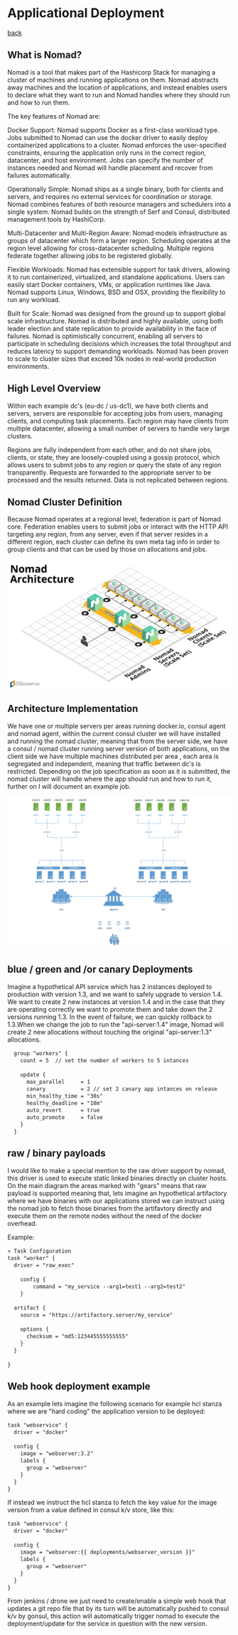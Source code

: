 # Applicational Deployment 
[back](../README.md)


## What is Nomad?

Nomad is a tool that makes part of the Hashicorp Stack for managing a cluster of machines and running applications on them. Nomad abstracts away machines and the location of applications, and instead enables users to declare what they want to run and Nomad handles where they should run and how to run them.

The key features of Nomad are:

Docker Support: Nomad supports Docker as a first-class workload type. Jobs submitted to Nomad can use the docker driver to easily deploy containerized applications to a cluster. Nomad enforces the user-specified constraints, ensuring the application only runs in the correct region, datacenter, and host environment. Jobs can specify the number of instances needed and Nomad will handle placement and recover from failures automatically.

Operationally Simple: Nomad ships as a single binary, both for clients and servers, and requires no external services for coordination or storage. Nomad combines features of both resource managers and schedulers into a single system. Nomad builds on the strength of Serf and Consul, distributed management tools by HashiCorp.

Multi-Datacenter and Multi-Region Aware: Nomad models infrastructure as groups of datacenter which form a larger region. Scheduling operates at the region level allowing for cross-datacenter scheduling. Multiple regions federate together allowing jobs to be registered globally.

Flexible Workloads: Nomad has extensible support for task drivers, allowing it to run containerized, virtualized, and standalone applications. Users can easily start Docker containers, VMs, or application runtimes like Java. Nomad supports Linux, Windows, BSD and OSX, providing the flexibility to run any workload.

Built for Scale: Nomad was designed from the ground up to support global scale infrastructure. Nomad is distributed and highly available, using both leader election and state replication to provide availability in the face of failures. Nomad is optimistically concurrent, enabling all servers to participate in scheduling decisions which increases the total throughput and reduces latency to support demanding workloads. Nomad has been proven to scale to cluster sizes that exceed 10k nodes in real-world production environments.

## High Level Overview

Within each example dc's (eu-dc / us-dc1), we have both clients and servers, servers are responsible for accepting jobs from users, managing clients, and computing task placements. Each region may have clients from multiple datacenter, allowing a small number of servers to handle very large clusters.

Regions are fully independent from each other, and do not share jobs, clients, or state, they are loosely-coupled using a gossip protocol, which allows users to submit jobs to any region or query the state of any region transparently. Requests are forwarded to the appropriate server to be processed and the results returned. Data is not replicated between regions.

## Nomad Cluster Definition
Because Nomad operates at a regional level, federation is part of Nomad core. Federation enables users to submit jobs or interact with the HTTP API targeting any region, from any server, even if that server resides in a different region, each cluster can define its own meta tag info in order to group clients and that can be used by those on allocations and jobs.

![Main Diagram](../images/nomad_architecture.png?raw=true)

## Architecture Implementation

We have one or multiple servers per areas running docker.io, consul agent and nomad agent, within the current consul cluster we will have installed and running the nomad cluster, meaning that from the server side, we have a consul / nomad cluster running server version of both applications, on the client side we have multiple machines distributed per area , each area is segregated and independent, meaning that traffic between dc's is restricted.
Depending on the job specification as soon as it is submitted, the nomad cluster will handle where the app should run and how to run it, further on I will document an example job.

![Main Diagram](../images/nomad_deployments.png?raw=true)

## blue / green and /or canary Deployments
Imagine a hypothetical API service which has 2 instances deployed to production with version 1.3, and we want to safely upgrade to version 1.4. We want to create 2 new instances at version 1.4 and in the case that they are operating correctly we want to promote them and take down the 2 versions running 1.3. In the event of failure, we can quickly rollback to 1.3.When we change the job to run the "api-server:1.4" image, Nomad will create 2 new allocations without touching the original "api-server:1.3" allocations. 

````
  group "workers" {
    count = 5  // set the number of workers to 5 intances

    update {
      max_parallel     = 1
      canary           = 2 // set 2 canary app intances on release
      min_healthy_time = "30s"
      healthy_deadline = "10m"
      auto_revert      = true
      auto_promote     = false
    }
  }
  ````
  
## raw / binary payloads

I would like to make a special mention to the raw driver support by nomad, this driver is used to execute static linked binaries directly on cluster hosts. On the main diagram the areas marked with "gears" means that raw payload is supported meaning that, lets imagine an hypothetical artifactory where we have binaries with our applications stored we can instruct using the nomad job to fetch those binaries from the artifavtory directly and execute them on the remote nodes without the need of the docker overhead.


Example:
```
» Task Configuration
task "worker" {
  driver = "raw_exec"

    config {
        command = "my_service --arg1=test1 --arg2=test2"
    }

  artifact {
    source = "https://artifactory.server/my_service"

    options {
      checksum = "md5:123445555555555"
    }
  }

}  
```

## Web hook deployment example

As an example lets imagine the following scenario for example hcl stanza where we are "hard coding" the application version to be deployed:

````
task "webservice" {
  driver = "docker"

  config {
    image = "webserver:3.2"
    labels {
      group = "webserver"
    }
  }
}
````

If instead we instruct the hcl stanza to fetch the key value for the image version from a value defined in consul k/v store, like this:

````
task "webservice" {
  driver = "docker"

  config {
    image = "webserver:{{ deployments/webserver_version }}"
    labels {
      group = "webserver"
    }
  }
}
````

From jenkins / drone we just need to create/enable a simple web hook that updates a git repo file that by its turn will be automatically pushed to consul k/v by gonsul, this action will automatically trigger nomad to execute the deployment/update for the service in question with the new version.




